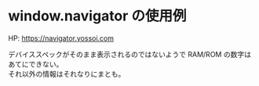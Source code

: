 # window.navigator の使用例
HP: https://navigator.yossoi.com  

デバイススペックがそのまま表示されるのではないようで RAM/ROM の数字はあてにできない。  
それ以外の情報はそれなりにまとも。

